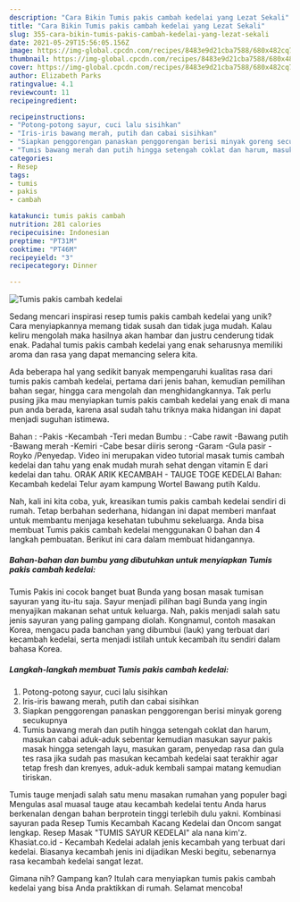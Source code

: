 ```yaml
---
description: "Cara Bikin Tumis pakis cambah kedelai yang Lezat Sekali"
title: "Cara Bikin Tumis pakis cambah kedelai yang Lezat Sekali"
slug: 355-cara-bikin-tumis-pakis-cambah-kedelai-yang-lezat-sekali
date: 2021-05-29T15:56:05.156Z
image: https://img-global.cpcdn.com/recipes/8483e9d21cba7588/680x482cq70/tumis-pakis-cambah-kedelai-foto-resep-utama.jpg
thumbnail: https://img-global.cpcdn.com/recipes/8483e9d21cba7588/680x482cq70/tumis-pakis-cambah-kedelai-foto-resep-utama.jpg
cover: https://img-global.cpcdn.com/recipes/8483e9d21cba7588/680x482cq70/tumis-pakis-cambah-kedelai-foto-resep-utama.jpg
author: Elizabeth Parks
ratingvalue: 4.1
reviewcount: 11
recipeingredient:

recipeinstructions:
- "Potong-potong sayur, cuci lalu sisihkan"
- "Iris-iris bawang merah, putih dan cabai sisihkan"
- "Siapkan penggorengan panaskan penggorengan berisi minyak goreng secukupnya"
- "Tumis bawang merah dan putih hingga setengah coklat dan harum, masukan cabai aduk-aduk sebentar kemudian masukan sayur pakis masak hingga setengah layu, masukan garam, penyedap rasa dan gula tes rasa jika sudah pas masukan kecambah kedelai saat terakhir agar tetap fresh dan krenyes, aduk-aduk kembali sampai matang kemudian tiriskan."
categories:
- Resep
tags:
- tumis
- pakis
- cambah

katakunci: tumis pakis cambah 
nutrition: 281 calories
recipecuisine: Indonesian
preptime: "PT31M"
cooktime: "PT46M"
recipeyield: "3"
recipecategory: Dinner

---
```



![Tumis pakis cambah kedelai](https://img-global.cpcdn.com/recipes/8483e9d21cba7588/680x482cq70/tumis-pakis-cambah-kedelai-foto-resep-utama.jpg)

Sedang mencari inspirasi resep tumis pakis cambah kedelai yang unik? Cara menyiapkannya memang tidak susah dan tidak juga mudah. Kalau keliru mengolah maka hasilnya akan hambar dan justru cenderung tidak enak. Padahal tumis pakis cambah kedelai yang enak seharusnya memiliki aroma dan rasa yang dapat memancing selera kita.

Ada beberapa hal yang sedikit banyak mempengaruhi kualitas rasa dari tumis pakis cambah kedelai, pertama dari jenis bahan, kemudian pemilihan bahan segar, hingga cara mengolah dan menghidangkannya. Tak perlu pusing jika mau menyiapkan tumis pakis cambah kedelai yang enak di mana pun anda berada, karena asal sudah tahu triknya maka hidangan ini dapat menjadi suguhan istimewa.

Bahan : -Pakis -Kecambah -Teri medan Bumbu : -Cabe rawit -Bawang putih -Bawang merah -Kemiri -Cabe besar diiris serong -Garam -Gula pasir -Royko /Penyedap. Video ini merupakan video tutorial masak tumis cambah kedelai dan tahu yang enak mudah murah sehat dengan vitamin E dari kedelai dan tahu. ORAK ARIK KECAMBAH - TAUGE TOGE KEDELAI Bahan: Kecambah kedelai Telur ayam kampung Wortel Bawang putih Kaldu.


Nah, kali ini kita coba, yuk, kreasikan tumis pakis cambah kedelai sendiri di rumah. Tetap berbahan sederhana, hidangan ini dapat memberi manfaat untuk membantu menjaga kesehatan tubuhmu sekeluarga. Anda bisa membuat Tumis pakis cambah kedelai menggunakan 0 bahan dan 4 langkah pembuatan. Berikut ini cara dalam membuat hidangannya.

<!--inarticleads1-->

##### Bahan-bahan dan bumbu yang dibutuhkan untuk menyiapkan Tumis pakis cambah kedelai:



Tumis Pakis ini cocok banget buat Bunda yang bosan masak tumisan sayuran yang itu-itu saja. Sayur menjadi pilihan bagi Bunda yang ingin menyajikan makanan sehat untuk keluarga. Nah, pakis menjadi salah satu jenis sayuran yang paling gampang diolah. Kongnamul, contoh masakan Korea, mengacu pada banchan yang dibumbui (lauk) yang terbuat dari kecambah kedelai, serta menjadi istilah untuk kecambah itu sendiri dalam bahasa Korea. 

<!--inarticleads2-->

##### Langkah-langkah membuat Tumis pakis cambah kedelai:

1. Potong-potong sayur, cuci lalu sisihkan
1. Iris-iris bawang merah, putih dan cabai sisihkan
1. Siapkan penggorengan panaskan penggorengan berisi minyak goreng secukupnya
1. Tumis bawang merah dan putih hingga setengah coklat dan harum, masukan cabai aduk-aduk sebentar kemudian masukan sayur pakis masak hingga setengah layu, masukan garam, penyedap rasa dan gula tes rasa jika sudah pas masukan kecambah kedelai saat terakhir agar tetap fresh dan krenyes, aduk-aduk kembali sampai matang kemudian tiriskan.


Tumis tauge menjadi salah satu menu masakan rumahan yang populer bagi Mengulas asal muasal tauge atau kecambah kedelai tentu Anda harus berkenalan dengan bahan berprotein tinggi terlebih dulu yakni. Kombinasi sayuran pada Resep Tumis Kecambah Kacang Kedelai dan Oncom sangat lengkap. Resep Masak &#34;TUMIS SAYUR KEDELAI&#34; ala nana kim&#39;z. Khasiat.co.id - Kecambah Kedelai adalah jenis kecambah yang terbuat dari kedelai. Biasanya kecambah jenis ini dijadikan Meski begitu, sebenarnya rasa kecambah kedelai sangat lezat. 

Gimana nih? Gampang kan? Itulah cara menyiapkan tumis pakis cambah kedelai yang bisa Anda praktikkan di rumah. Selamat mencoba!
